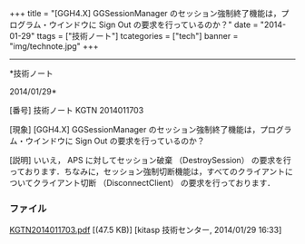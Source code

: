 ﻿+++
title = "[GGH4.X] GGSessionManager のセッション強制終了機能は，プログラム・ウインドウに Sign Out の要求を行っているのか？"
date = "2014-01-29"
ttags = ["技術ノート"]
tcategories = ["tech"]
banner = "img/technote.jpg"
+++

-----------------------------------------------------------------------------------------------------------------------------

*技術ノート

2014/01/29*


[番号]
技術ノート KGTN 2014011703

[現象]
[GGH4.X] GGSessionManager
のセッション強制終了機能は，プログラム・ウインドウに Sign Out
の要求を行っているのか？

[説明]
いいえ， APS に対してセッション破棄 （DestroySession）
の要求を行っております．ちなみに，セッション強制切断機能は，すべてのクライアントについてクライアント切断
（DisconnectClient） の要求を行っております．


### ファイル

 
 


[KGTN2014011703.pdf](http://techreport.kitasp.net/attachments/download/1490/KGTN2014011703.pdf)
 [(47.5 KB)] [kitasp 技術センター, 2014/01/29
16:33]


 


 

